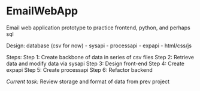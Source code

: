 # EmailWebApp
Email web application prototype to practice frontend, python, and perhaps sql

Design:
database (csv for now) - sysapi - processapi - expapi - html/css/js

Steps:
Step 1: Create backbone of data in series of csv files
Step 2: Retrieve data and modify data via sysapi
Step 3: Design front-end
Step 4: Create expapi
Step 5: Create processapi
Step 6: Refactor backend

*Current task:*
Review storage and format of data from prev project
